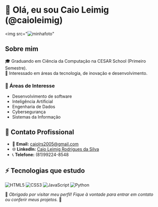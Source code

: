 # 👋 Olá, eu sou Caio Leimig (@caioleimig)

<img src="![minhafoto](https://github.com/user-attachments/assets/19a10f87-87b8-49d0-9ac7-7b83803c6476)"

## Sobre mim
🎓 Graduando em Ciência da Computação na CESAR School (Primeiro Semestre).  
🚀 Interessado em áreas da tecnologia, de inovação e desenvolvimento.

### 🌟 Áreas de Interesse
- Desenvolvimento de software
- Inteligência Artificial
- Engenharia de Dados
- Cybersegurança
- Sistemas da Informação

## 💼 Contato Profissional
- 📧 **Email:** [caiolrs2005@gmail.com](mailto:caiolrs2005@gmail.com)  
- 🌐 **LinkedIn:** [Caio Leimig Rodrigues da Silva](https://www.linkedin.com/in/caio-leimig-rodrigues-da-silva-3544b7336/?trk=opento_sprofile_topcard)  
- 📞 **Telefone:** (81)99224-8548

## ⚡ Tecnologias que estudo
![HTML5](https://img.shields.io/badge/-HTML5-E34F26?style=flat-square&logo=html5&logoColor=white)
![CSS3](https://img.shields.io/badge/-CSS3-1572B6?style=flat-square&logo=css3)
![JavaScript](https://img.shields.io/badge/-JavaScript-F7DF1E?style=flat-square&logo=javascript&logoColor=black)
![Python](https://img.shields.io/badge/-Python-3776AB?style=flat-square&logo=python&logoColor=white)

💬 *Obrigado por visitar meu perfil! Fique à vontade para entrar em contato ou conferir meus projetos.* 🚀
